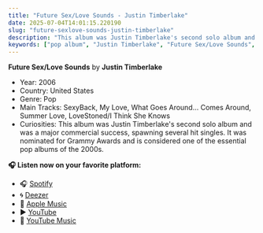 ```yaml
---
title: "Future Sex/Love Sounds - Justin Timberlake"
date: 2025-07-04T14:01:15.220190
slug: "future-sexlove-sounds-justin-timberlake"
description: "This album was Justin Timberlake's second solo album and was a major commercial success, spawning several hit singles."
keywords: ["pop album", "Justin Timberlake", "Future Sex/Love Sounds", "music"]
---
```


**Future Sex/Love Sounds** by **Justin Timberlake**
- Year: 2006
- Country: United States
- Genre: Pop
- Main Tracks: SexyBack, My Love, What Goes Around... Comes Around, Summer Love, LoveStoned/I Think She Knows
- Curiosities: This album was Justin Timberlake's second solo album and was a major commercial success, spawning several hit singles. It was nominated for Grammy Awards and is considered one of the essential pop albums of the 2000s.



**🎧 Listen now on your favorite platform:**

- 🎧 [Spotify](https://open.spotify.com/search/Future%20Sex/Love%20Sounds%20Justin%20Timberlake)
- 🌀 [Deezer](https://www.deezer.com/search/Future%20Sex/Love%20Sounds%20Justin%20Timberlake)
- 🍎 [Apple Music](https://music.apple.com/search?term=Future%20Sex/Love%20Sounds%20Justin%20Timberlake)
- ▶️ [YouTube](https://www.youtube.com/results?search_query=Future%20Sex/Love%20Sounds%20Justin%20Timberlake)
- 🎵 [YouTube Music](https://music.youtube.com/search?q=Future%20Sex/Love%20Sounds%20Justin%20Timberlake)